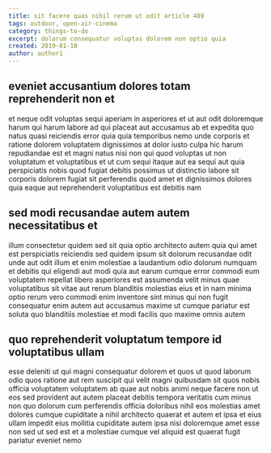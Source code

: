 ```yaml
---
title: sit facere quas nihil rerum ut odit article 489
tags: outdoor, open-air-cinema
category: things-to-do
excerpt: dolorum consequatur voluptas dolorem non optio quia
created: 2019-01-10
author: author1
---
```


## eveniet accusantium dolores totam reprehenderit non et

et neque odit voluptas sequi aperiam in asperiores et ut aut odit doloremque harum qui harum labore ad qui placeat aut accusamus ab et expedita quo natus quasi reiciendis error quia quia temporibus nemo unde corporis et ratione dolorem voluptatem dignissimos at dolor iusto culpa hic harum repudiandae est et magni natus nisi non qui quod voluptas ut non voluptatum et voluptatibus et ut cum sequi itaque aut ea sequi aut quia perspiciatis nobis quod fugiat debitis possimus ut distinctio labore sit corporis dolorem fugiat sit perferendis quod amet et dignissimos dolores quia eaque aut reprehenderit voluptatibus est debitis nam

## sed modi recusandae autem autem necessitatibus et

illum consectetur quidem sed sit quia optio architecto autem quia qui amet est perspiciatis reiciendis sed quidem ipsum sit dolorum recusandae odit unde aut odit illum et enim molestiae a laudantium odio dolorum numquam et debitis qui eligendi aut modi quia aut earum cumque error commodi eum voluptatem repellat libero asperiores est assumenda velit minus quae voluptatibus sit vitae aut rerum blanditiis molestias eius et in nam minima optio rerum vero commodi enim inventore sint minus qui non fugit consequatur enim autem aut accusamus maxime ut cumque pariatur est soluta quo blanditiis molestiae et modi facilis quo maxime omnis autem

## quo reprehenderit voluptatum tempore id voluptatibus ullam

esse deleniti ut qui magni consequatur dolorem et quos ut quod laborum odio quos ratione aut rem suscipit qui velit magni quibusdam sit quos nobis officia voluptatem voluptatem ab quae aut nobis animi neque facere non ut eos sed provident aut autem placeat debitis tempora veritatis cum minus non quo dolorum cum perferendis officia doloribus nihil eos molestias amet dolores cumque cupiditate a nihil architecto quaerat et autem et ipsa et eius ullam impedit eius mollitia cupiditate autem ipsa nisi doloremque amet esse non sed ut sed est et a molestiae cumque vel aliquid est quaerat fugit pariatur eveniet nemo
